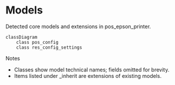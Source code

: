 # Models

Detected core models and extensions in pos_epson_printer.

```mermaid
classDiagram
    class pos_config
    class res_config_settings
```

Notes
- Classes show model technical names; fields omitted for brevity.
- Items listed under _inherit are extensions of existing models.
